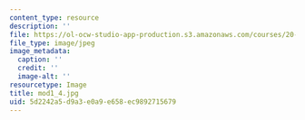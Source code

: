 ```yaml
---
content_type: resource
description: ''
file: https://ol-ocw-studio-app-production.s3.amazonaws.com/courses/20-109-laboratory-fundamentals-in-biological-engineering-fall-2007/5d2242a5d9a3e0a9e658ec9892715679_mod1_4.jpg
file_type: image/jpeg
image_metadata:
  caption: ''
  credit: ''
  image-alt: ''
resourcetype: Image
title: mod1_4.jpg
uid: 5d2242a5-d9a3-e0a9-e658-ec9892715679
---
```

